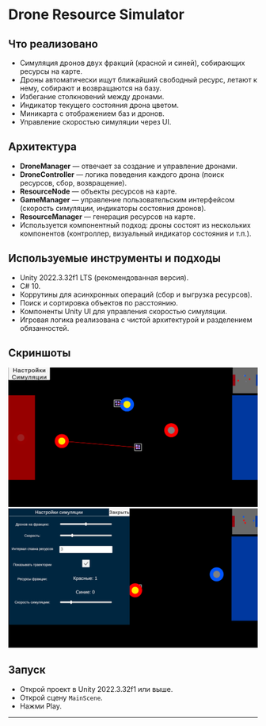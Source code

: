 # Drone Resource Simulator

## Что реализовано

- Симуляция дронов двух фракций (красной и синей), собирающих ресурсы на карте.
- Дроны автоматически ищут ближайший свободный ресурс, летают к нему, собирают и возвращаются на базу.
- Избегание столкновений между дронами.
- Индикатор текущего состояния дрона цветом.
- Миникарта с отображением баз и дронов.
- Управление скоростью симуляции через UI.

## Архитектура

- **DroneManager** — отвечает за создание и управление дронами.
- **DroneController** — логика поведения каждого дрона (поиск ресурсов, сбор, возвращение).
- **ResourceNode** — объекты ресурсов на карте.
- **GameManager** — управление пользовательским интерфейсом (скорость симуляции, индикаторы состояния дронов).
- **ResourceManager** — генерация ресурсов на карте.
- Используется компонентный подход: дроны состоят из нескольких компонентов (контроллер, визуальный индикатор состояния и т.п.).

## Используемые инструменты и подходы

- Unity 2022.3.32f1 LTS (рекомендованная версия).
- C# 10.
- Коррутины для асинхронных операций (сбор и выгрузка ресурсов).
- Поиск и сортировка объектов по расстоянию.
- Компоненты Unity UI для управления скоростью симуляции.
- Игровая логика реализована с чистой архитектурой и разделением обязанностей.

## Скриншоты

![Скриншот симуляции1](Screenshots/1.png)
![Скриншот симуляции2](Screenshots/2.png)

## Запуск

- Открой проект в Unity 2022.3.32f1 или выше.
- Открой сцену `MainScene`.
- Нажми Play.

---


